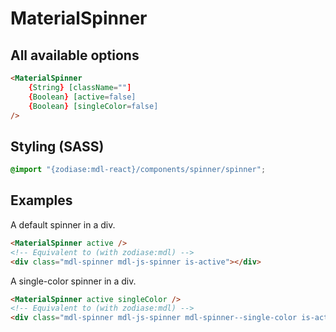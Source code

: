 MaterialSpinner
===============

All available options
---------------------
```HTML
<MaterialSpinner
    {String} [className=""]
    {Boolean} [active=false]
    {Boolean} [singleColor=false]
/>
```

Styling (SASS)
--------------
```SCSS
@import "{zodiase:mdl-react}/components/spinner/spinner";
```

Examples
--------
A default spinner in a div.
```HTML
<MaterialSpinner active />
<!-- Equivalent to (with zodiase:mdl) -->
<div class="mdl-spinner mdl-js-spinner is-active"></div>
```

A single-color spinner in a div.
```HTML
<MaterialSpinner active singleColor />
<!-- Equivalent to (with zodiase:mdl) -->
<div class="mdl-spinner mdl-js-spinner mdl-spinner--single-color is-active"></div>
```

